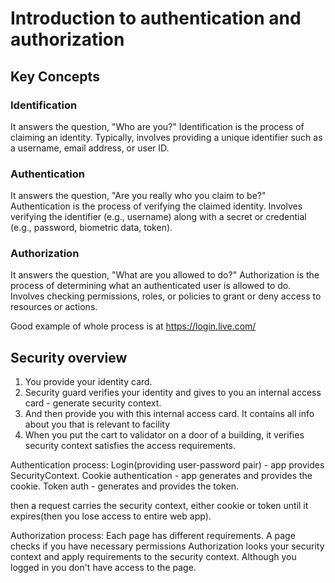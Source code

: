 # Introduction to authentication and authorization

## Key Concepts


### Identification

It answers the question, "Who are you?"
Identification is the process of claiming an identity.
Typically, involves providing a unique identifier such as a username, email address, or user ID.


### Authentication

It answers the question, "Are you really who you claim to be?"
Authentication is the process of verifying the claimed identity.
Involves verifying the identifier (e.g., username) along with a secret or credential (e.g., password, biometric data, token).


### Authorization

It answers the question, "What are you allowed to do?"
Authorization is the process of determining what an authenticated user is allowed to do.
Involves checking permissions, roles, or policies to grant or deny access to resources or actions.


Good example of whole process is at https://login.live.com/


## Security overview

1. You provide your identity card.
2. Security guard verifies your identity and gives to you an internal access card - generate security context.
3. And then provide you with this internal access card. It contains all info about you that is relevant to facility
4. When you put the cart to validator on a door of a building, it verifies security context satisfies the access requirements.

Authentication process:
Login(providing user-password pair) - app provides SecurityContext.
Cookie authentication - app generates and provides the cookie.
Token auth - generates and provides the token.

then a request carries the security context, either cookie or token until it expires(then you lose access to entire web app).

Authorization process:
Each page has different requirements. A page checks if you have necessary permissions
Authorization looks your security context and apply requirements to the security context.
Although you logged in you don't have access to the page.
